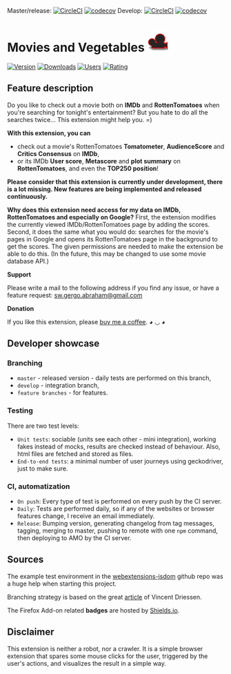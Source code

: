 Master/release: 
[![CircleCI](https://dl.circleci.com/status-badge/img/gh/gergoabraham/MoviesAndVegetables/tree/master.svg?style=svg)](https://dl.circleci.com/status-badge/redirect/gh/gergoabraham/MoviesAndVegetables/tree/master) [![codecov](https://codecov.io/gh/gergoabraham/MoviesAndVegetables/branch/master/graph/badge.svg?token=nUY2twqHRv)](https://codecov.io/gh/gergoabraham/MoviesAndVegetables/branch/master)
Develop: [![CircleCI](https://dl.circleci.com/status-badge/img/gh/gergoabraham/MoviesAndVegetables/tree/develop.svg?style=svg)](https://dl.circleci.com/status-badge/redirect/gh/gergoabraham/MoviesAndVegetables/tree/develop) [![codecov](https://codecov.io/gh/gergoabraham/MoviesAndVegetables/branch/develop/graph/badge.svg?token=nUY2twqHRv)](https://codecov.io/gh/gergoabraham/MoviesAndVegetables/branch/develop)

# Movies and Vegetables ![Icon](src/icons/icon-48.png)

[![Version](https://img.shields.io/amo/v/movies-and-vegetables)](https://addons.mozilla.org/hu/firefox/addon/movies-and-vegetables/)
[![Downloads](https://img.shields.io/amo/dw/movies-and-vegetables)](https://addons.mozilla.org/hu/firefox/addon/movies-and-vegetables/)
[![Users](https://img.shields.io/amo/users/movies-and-vegetables)](https://addons.mozilla.org/hu/firefox/addon/movies-and-vegetables/)
[![Rating](https://img.shields.io/amo/rating/movies-and-vegetables)](https://addons.mozilla.org/hu/firefox/addon/movies-and-vegetables/)

## Feature description

Do you like to check out a movie both on <b>IMDb</b> and <b>RottenTomatoes</b> when you're searching for tonight's entertainment? But you hate to do all the searches twice... This extension might help you. =)

<b>With this extension, you can</b>

- check out a movie's RottenTomatoes <b>Tomatometer</b>, <b>AudienceScore</b> and <b>Critics Consensus</b> on <b>IMDb</b>,
- or its IMDb <b>User score</b>, <b>Metascore</b> and <b>plot summary</b> on <b>RottenTomatoes</b>, and even the <b>TOP250 position</b>!

<b>Please consider that this extension is currently under development, there is a lot missing. New features are being implemented and released continuously.</b>

<b>Why does this extension need access for my data on IMDb, RottenTomatoes and especially on Google?</b>
First, the extension modifies the currently viewed IMDb/RottenTomatoes page by adding the scores.
Second, it does the same what you would do: searches for the movie's pages in Google and opens its RottenTomatoes page in the background to get the scores. The given permissions are needed to make the extension be able to do this. (In the future, this may be changed to use some movie database API.)

<b>Support</b>

Please write a mail to the following address if you find any issue, or have a feature request: sw.gergo.abraham@gmail.com

<b>Donation</b>

If you like this extension, please <a href="https://www.buymeacoffee.com/gergoabraham">buy me a coffee</a>. ◕ ◡ ◕

## Developer showcase

### Branching

- `master` - released version - daily tests are performed on this branch,
- `develop` - integration branch,
- `feature branches` - for features.

### Testing

There are two test levels:

- `Unit tests`: sociable (units see each other - mini integration), working fakes instead of mocks, results are checked instead of behaviour. Also, html files are fetched and stored as files.
- `End-to-end tests`: a minimal number of user journeys using geckodriver, just to make sure.

### CI, automatization

- `On push`: Every type of test is performed on every push by the CI server.
- `Daily`: Tests are performed daily, so if any of the websites or browser features change, I receive an email immediately.
- `Release`: Bumping version, generating changelog from tag messages, tagging, merging to master, pushing to remote with one `npm` command, then deploying to AMO by the CI server.

## Sources

The example test environment in the [webextensions-jsdom](https://github.com/webexts/webextensions-jsdom) github repo was a huge help when starting this project.

Branching strategy is based on the great [article](https://nvie.com/posts/a-successful-git-branching-model/) of Vincent Driessen.

The Firefox Add-on related **badges** are hosted by [Shields.io](https://shields.io/).

## Disclaimer

This extension is neither a robot, nor a crawler. It is a simple browser extension that spares some mouse clicks for the user, triggered by the user's actions, and visualizes the result in a simple way.
